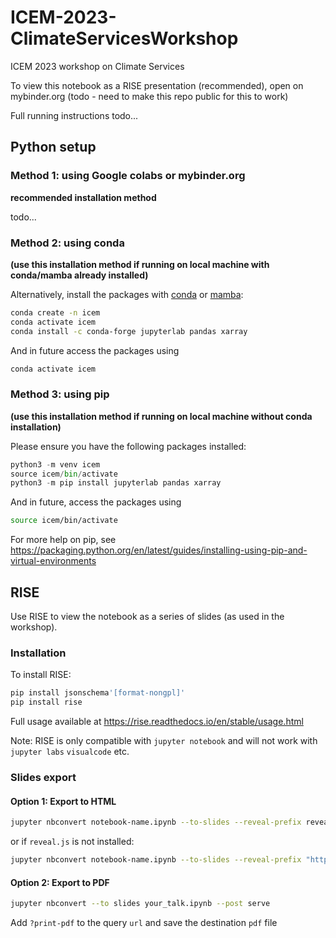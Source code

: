 # ICEM-2023-ClimateServicesWorkshop
ICEM 2023 workshop on Climate Services

To view this notebook as a RISE presentation (recommended), open on mybinder.org (todo - need to make this repo public for this to work)

Full running instructions todo...

## Python setup

### Method 1: using Google colabs or mybinder.org

**recommended installation method**

todo...

### Method 2: using conda

**(use this installation method if running on local machine with conda/mamba already installed)**

Alternatively, install the packages with [conda](https://docs.conda.io/en/latest) or [mamba](https://mamba.readthedocs.io/en/latest/user_guide/mamba.html):

```zsh
conda create -n icem
conda activate icem
conda install -c conda-forge jupyterlab pandas xarray
```

And in future access the packages using

```zsh
conda activate icem
```

### Method 3: using pip

**(use this installation method if running on local machine without conda installation)**

Please ensure you have the following packages installed:

```python
python3 -m venv icem
source icem/bin/activate
python3 -m pip install jupyterlab pandas xarray
```

And in future, access the packages using

```zsh
source icem/bin/activate
```
For more help on pip, see https://packaging.python.org/en/latest/guides/installing-using-pip-and-virtual-environments


## RISE

Use RISE to view the notebook as a series of slides (as used in the workshop).

### Installation

To install RISE:

```zsh
pip install jsonschema'[format-nongpl]'
pip install rise
```

Full usage available at https://rise.readthedocs.io/en/stable/usage.html

Note: RISE is only compatible with `jupyter notebook` and will not work with `jupyter labs` `visualcode` etc.

### Slides export

#### Option 1: Export to HTML

```zsh
jupyter nbconvert notebook-name.ipynb --to-slides --reveal-prefix reveal.js
```

or if `reveal.js` is not installed:

```zsh
jupyter nbconvert notebook-name.ipynb --to-slides --reveal-prefix "http://cdnjs.cloudflare.com/ajax/libs/reveal.js/3.3.0"
```

#### Option 2: Export to PDF

```zsh
jupyter nbconvert --to slides your_talk.ipynb --post serve
```

Add `?print-pdf` to the query `url` and save the destination `pdf` file
